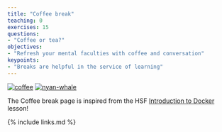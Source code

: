 ```yaml
---
title: "Coffee break"
teaching: 0
exercises: 15
questions:
- "Coffee or tea?"
objectives:
- "Refresh your mental faculties with coffee and conversation"
keypoints:
- "Breaks are helpful in the service of learning"
---
```


[![coffee](https://i.giphy.com/media/2jd7CRuYayGpW/giphy.webp)]()
[![nyan-whale](https://raw.githubusercontent.com/matthewfeickert/talk-IML-workshop-2019/master/figures/Docker_nyan_whale.gif)](https://github.com/matthewfeickert/talk-IML-workshop-2019/blob/master/figures/Docker_nyan_whale.gif)

The Coffee break page is inspired from the HSF [Introduction to Docker](https://hsf-training.github.io/hsf-training-docker/07-coffee-break/index.html) lesson!

{% include links.md %}